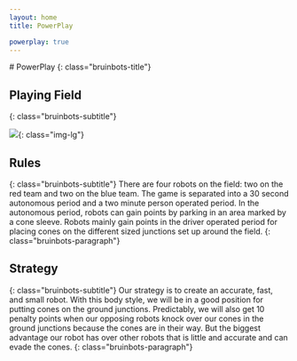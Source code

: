 ```yaml
---
layout: home
title: PowerPlay

powerplay: true
---
```


<div class="text-center" markdown="1">
# PowerPlay
{: class="bruinbots-title"}

## Playing Field
{: class="bruinbots-subtitle"}

![](/assets/images/powerplay.png){: class="img-lg"}

## Rules
{: class="bruinbots-subtitle"}
There are four robots on the field: two on the red team and two on the blue team. The game is separated into a 30 second autonomous period and a two minute person operated period. In the autonomous period, robots can gain points by parking in an area marked by a cone sleeve. Robots mainly gain points in the driver operated period for placing cones on the different sized junctions set up around the field.
{: class="bruinbots-paragraph"}

## Strategy
{: class="bruinbots-subtitle"}
Our strategy is to create an accurate, fast, and small robot. With this body style, we will be in a good position for putting cones on the ground junctions. Predictably, we will also get 10 penalty points when our opposing robots knock over our cones in the ground junctions because the cones are in their way. But the biggest advantage our robot has over other robots that is little and accurate and can evade the cones.
{: class="bruinbots-paragraph"}
</div>